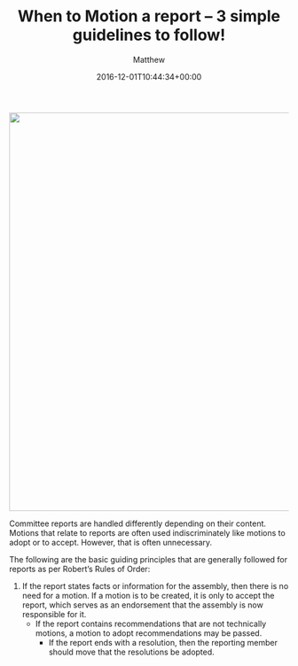 ﻿---
id: 6721
title: 'When to Motion a report &#8211; 3 simple guidelines to follow!'
date: 2016-12-01T10:44:34+00:00
author: Matthew
layout: post
guid: http://processpa.com/?p=6721
permalink: /ExecutiveMatters/when-to-motion-a-report/
---
<img title="" style="border-top: 0px; border-right: 0px; background-image: none; border-bottom: 0px; padding-top: 0px; padding-left: 0px; border-left: 0px; display: inline; padding-right: 0px" border="0" alt="" src="http://processpa.com/wp-content/uploads/2016/12/Report-Document-Paper-AB4F938C851.jpg" width="960" height="720" />

Committee reports are handled differently depending on their content. Motions that relate to reports are often used indiscriminately like motions to adopt or to accept. However, that is often unnecessary.

The following are the basic guiding principles that are generally followed for reports as per Robert’s Rules of Order:

  1. If the report states facts or information for the assembly, then there is no need for a motion. If a motion is to be created, it is only to accept the report, which serves as an endorsement that the assembly is now responsible for it. 
      * If the report contains recommendations that are not technically motions, a motion to adopt recommendations may be passed. 
          * If the report ends with a resolution, then the reporting member should move that the resolutions be adopted. </ol>